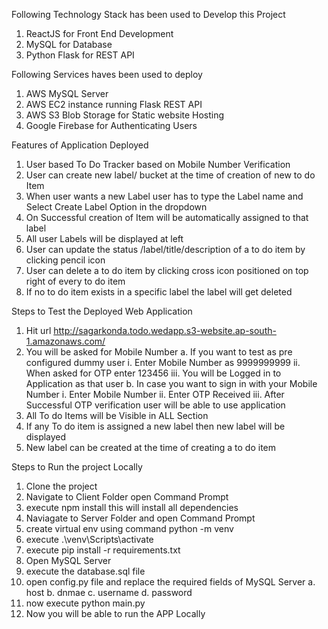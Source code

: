 Following Technology Stack has been used to Develop this Project
1. ReactJS for Front End Development
2. MySQL for Database
3. Python Flask for REST API

Following Services haves been used to deploy 
1. AWS MySQL Server 
2. AWS EC2 instance running Flask REST API
3. AWS S3 Blob Storage for Static website Hosting
4. Google Firebase for Authenticating Users

Features of Application Deployed
1. User based To Do Tracker based on Mobile Number Verification
2. User can create new label/ bucket at the time of creation of new to do Item
3. When user wants a new Label user has to type the Label name and Select Create Label Option in the dropdown
4. On Successful creation of Item will be automatically assigned to that label
5. All user Labels will be displayed at left
6. User can update the status /label/title/description of a to do item by clicking pencil icon
7. User can delete a to do item by clicking cross icon positioned on top right of every to do item
8. If no to do item exists in a specific label the label will get deleted 

Steps to Test the Deployed Web Application

1. Hit url http://sagarkonda.todo.wedapp.s3-website.ap-south-1.amazonaws.com/
2. You will be asked for Mobile Number 
    a. If you want to test as pre configured dummy user
        i. Enter Mobile Number as 9999999999
        ii. When asked for OTP enter 123456
        iii. You will be Logged in to Application as that user
    b. In case you want to sign in with your Mobile Number
        i. Enter Mobile Number
        ii. Enter OTP Received
        iii. After Successful OTP verification user will be able to use application
 3. All To do Items will be Visible in ALL Section
 4. If any To do item is assigned a new label then new label will be displayed
 5. New label can be created at the time of creating a to do item


Steps to Run the project Locally
1. Clone the project
2. Navigate to Client Folder open Command Prompt
3. execute npm install this will install all dependencies
4. Naviagate to Server Folder and open Command Prompt
5. create virtual env using command python -m venv
6. execute .\venv\Scripts\activate
7. execute pip install -r requirements.txt
8. Open MySQL Server
9. execute the database.sql file
10. open config.py file and replace the required fields of MySQL Server
    a. host
    b. dnmae
    c. username
    d. password
11. now execute python main.py
12. Now you will be able to run the APP Locally
